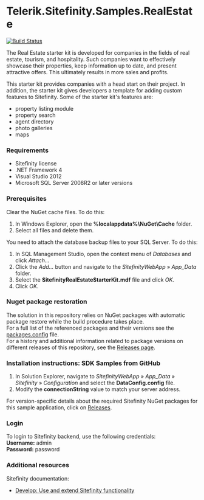 Telerik.Sitefinity.Samples.RealEstate
=====================================

[![Build Status](http://sdk-jenkins-ci.cloudapp.net/buildStatus/icon?job=Telerik.Sitefinity.Samples.RealEstate.CI)](http://sdk-jenkins-ci.cloudapp.net/job/Telerik.Sitefinity.Samples.RealEstate.CI/)

The Real Estate starter kit is developed for companies in the fields of real estate, tourism, and hospitality. Such companies want to effectively showcase their properties, keep information up to date, and present attractive offers. This ultimately results in more sales and profits. 

This starter kit provides companies with a head start on their project. In addition, the starter kit gives developers a template for adding custom features to Sitefinity. Some of the starter kit's features are:

* property listing module
* property search
* agent directory
* photo galleries
* maps


### Requirements

* Sitefinity license
* .NET Framework 4
* Visual Studio 2012
* Microsoft SQL Server 2008R2 or later versions


### Prerequisites

Clear the NuGet cache files. To do this:

1. In Windows Explorer, open the **%localappdata%\NuGet\Cache** folder.
2. Select all files and delete them.

You need to attach the database backup files to your SQL Server. To do this:

1. In SQL Management Studio, open the context menu of _Databases_ and click _Attach..._
2. Click the _Add..._ button and navigate to the _SitefinityWebApp_ » *App_Data* folder.
3. Select the **SitefinityRealEstateStarterKit.mdf** file and click _OK_.
4. Click _OK_.

### Nuget package restoration
The solution in this repository relies on NuGet packages with automatic package restore while the build procedure takes place.   
For a full list of the referenced packages and their versions see the [packages.config](https://github.com/Sitefinity-SDK/Telerik.Sitefinity.Samples.RealEstate/blob/master/SitefinityWebApp/packages.config) file.    
For a history and additional information related to package versions on different releases of this repository, see the [Releases page](https://github.com/Sitefinity-SDK/Telerik.Sitefinity.Samples.RealEstate/releases).    


### Installation instructions: SDK Samples from GitHub

1. In Solution Explorer, navigate to _SitefinityWebApp_ » *App_Data* » _Sitefinity_ » _Configuration_ and select the **DataConfig.config** file.
2. Modify the **connectionString** value to match your server address.


For version-specific details about the required Sitefinity NuGet packages for this sample application, click on [Releases](https://github.com/Sitefinity-SDK/Telerik.Sitefinity.Samples.RealEstate/releases).


### Login

To login to Sitefinity backend, use the following credentials:  
**Username:** admin  
**Password:** password


### Additional resources
Sitefinity documentation:
* [Develop: Use and extend Sitefinity functionality](http://docs.sitefinity.com/develop-create-and-manage-website-content) 

